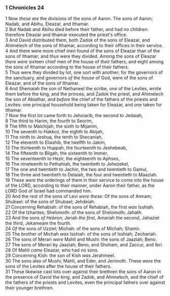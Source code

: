### 1 Chronicles 24

1 Now *these are* the divisions of the sons of Aaron. The sons of Aaron; Nadab, and Abihu, Eleazar, and Ithamar.  
2 But Nadab and Abihu died before their father, and had no children: therefore Eleazar and Ithamar executed the priest's office.  
3 And David distributed them, both Zadok of the sons of Eleazar, and Ahimelech of the sons of Ithamar, according to their offices in their service.  
4 And there were more chief men found of the sons of Eleazar than of the sons of Ithamar; and *thus* were they divided. Among the sons of Eleazar *there were* sixteen chief men of the house of *their* fathers, and eight among the sons of Ithamar according to the house of their fathers.  
5 Thus were they divided by lot, one sort with another; for the governors of the sanctuary, and governors *of the house* of God, were of the sons of Eleazar, and of the sons of Ithamar.  
6 And Shemaiah the son of Nethaneel the scribe, *one* of the Levites, wrote them before the king, and the princes, and Zadok the priest, and Ahimelech the son of Abiathar, and *before* the chief of the fathers of the priests and Levites: one principal household being taken for Eleazar, and *one* taken for Ithamar.  
7 Now the first lot came forth to Jehoiarib, the second to Jedaiah,  
8 The third to Harim, the fourth to Seorim,  
9 The fifth to Malchijah, the sixth to Mijamin,  
10 The seventh to Hakkoz, the eighth to Abijah,  
11 The ninth to Jeshua, the tenth to Shecaniah,  
12 The eleventh to Eliashib, the twelfth to Jakim,  
13 The thirteenth to Huppah, the fourteenth to Jeshebeab,  
14 The fifteenth to Bilgah, the sixteenth to Immer,  
15 The seventeenth to Hezir, the eighteenth to Aphses,  
16 The nineteenth to Pethahiah, the twentieth to Jehezekel,  
17 The one and twentieth to Jachin, the two and twentieth to Gamul,  
18 The three and twentieth to Delaiah, the four and twentieth to Maaziah.  
19 These *were* the orderings of them in their service to come into the house of the LORD, according to their manner, under Aaron their father, as the LORD God of Israel had commanded him.  
20 And the rest of the sons of Levi *were these*: Of the sons of Amram; Shubael: of the sons of Shubael; Jehdeiah.  
21 Concerning Rehabiah: of the sons of Rehabiah, the first *was* Isshiah.  
22 Of the Izharites; Shelomoth: of the sons of Shelomoth; Jahath.  
23 And the sons *of Hebron*; Jeriah *the first*, Amariah the second, Jahaziel the third, Jekameam the fourth.  
24 *Of* the sons of Uzziel; Michah: of the sons of Michah; Shamir.  
25 The brother of Michah *was* Isshiah: of the sons of Isshiah; Zechariah.  
26 The sons of Merari *were* Mahli and Mushi: the sons of Jaaziah; Beno.  
27 The sons of Merari by Jaaziah; Beno, and Shoham, and Zaccur, and Ibri.  
28 Of Mahli *came* Eleazar, who had no sons.  
29 Concerning Kish: the son of Kish *was* Jerahmeel.  
30 The sons also of Mushi; Mahli, and Eder, and Jerimoth. These *were* the sons of the Levites after the house of their fathers.  
31 These likewise cast lots over against their brethren the sons of Aaron in the presence of David the king, and Zadok, and Ahimelech, and the chief of the fathers of the priests and Levites, even the principal fathers over against their younger brethren.  
